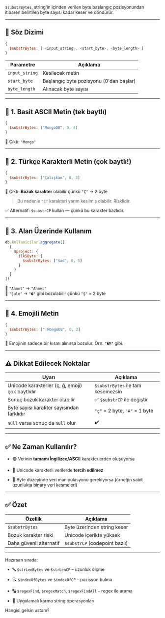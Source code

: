 
`$substrBytes`, string'in içinden verilen byte başlangıç pozisyonundan itibaren belirtilen byte sayısı kadar keser ve döndürür.

---

## 📌 Söz Dizimi

```js
{
  $substrBytes: [ <input_string>, <start_byte>, <byte_length> ]
}
```

|Parametre|Açıklama|
|---|---|
|`input_string`|Kesilecek metin|
|`start_byte`|Başlangıç byte pozisyonu (0'dan başlar)|
|`byte_length`|Alınacak byte sayısı|

---

## 🧪 1. Basit ASCII Metin (tek baytlı)

```js
{
  $substrBytes: ["MongoDB", 0, 4]
}
```

📌 Çıktı: `"Mongo"`

---

## 🧪 2. Türkçe Karakterli Metin (çok baytlı!)

```js
{
  $substrBytes: ["Çalışkan", 0, 3]
}
```

📌 Çıktı: **Bozuk karakter** olabilir çünkü `"Ç"` → 2 byte

> Bu nedenle `"Ç"` karakteri yarım kesilmiş olabilir. Risklidir.

✅ Alternatif: `$substrCP` kullan — çünkü bu karakter bazlıdır.

---

## 🧪 3. Alan Üzerinde Kullanım

```js
db.kullanicilar.aggregate([
  {
    $project: {
      ilk5Byte: {
        $substrBytes: ["$ad", 0, 5]
      }
    }
  }
])
```

📌 `"Ahmet"` → `"Ahmet"`  
📌 `"Şule"` → `"�"` gibi bozulabilir çünkü `"Ş"` = 2 byte

---

## 🧪 4. Emojili Metin

```js
{
  $substrBytes: ["💡MongoDB", 0, 2]
}
```

📌 Emojinin sadece bir kısmı alınırsa bozulur. Örn: `"�M"` gibi.

---

## ⚠️ Dikkat Edilecek Noktalar

|Uyarı|Açıklama|
|---|---|
|Unicode karakterler (ç, ğ, emoji) çok baytlıdır|`$substrBytes` ile tam kesemezsin|
|Sonuç bozuk karakter olabilir|✅ `$substrCP` ile değiştir|
|Byte sayısı karakter sayısından farklıdır|`"ç"` = 2 byte, `"A"` = 1 byte|
|`null` varsa sonuç da `null` olur|✔️|

---

## ✅ Ne Zaman Kullanılır?

- 🟢 Verinin **tamamı İngilizce/ASCII** karakterlerden oluşuyorsa
    
- 🔴 Unicode karakterli verilerde **tercih edilmez**
    
- 🧪 Byte düzeyinde veri manipülasyonu gerekiyorsa (örneğin sabit uzunlukta binary veri kesmeleri)
    

---

## ✅ Özet

|Özellik|Açıklama|
|---|---|
|`$substrBytes`|Byte üzerinden string keser|
|Bozuk karakter riski|Unicode içerikte yüksek|
|Daha güvenli alternatif|`$substrCP` (codepoint bazlı)|

---

Hazırsan sırada:

- 🔤 `$strLenBytes` ve `$strLenCP` – uzunluk ölçme
    
- 🔍 `$indexOfBytes` ve `$indexOfCP` – pozisyon bulma
    
- 🔠 `$regexFind`, `$regexMatch`, `$regexFindAll` – regex ile arama
    
- 🔁 Uygulamalı karma string operasyonları
    

Hangisi gelsin ustam?